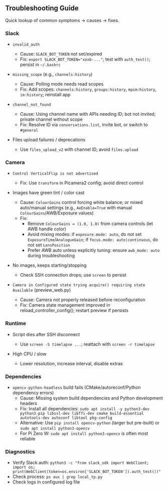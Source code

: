 ## Troubleshooting Guide

Quick lookup of common symptoms → causes → fixes.

### Slack
- `invalid_auth`
  - Cause: `SLACK_BOT_TOKEN` not set/expired
  - Fix: `export SLACK_BOT_TOKEN="xoxb-..."`; test with `auth_test()`; persist in `~/.bashrc`

- `missing_scope` (e.g., `channels:history`)
  - Cause: Polling mode needs read scopes
  - Fix: Add scopes: `channels:history`, `groups:history`, `mpim:history`, `im:history`; reinstall app

- `channel_not_found`
  - Cause: Using channel name with APIs needing ID; bot not invited; private channel without scope
  - Fix: Resolve ID via `conversations.list`, invite bot, or switch to `#general`

- Files upload failures / deprecations
  - Use `files_upload_v2` with channel ID; avoid `files.upload`

### Camera
- `Control VerticalFlip is not advertised`
  - Fix: Use `transform` in Picamera2 config; avoid direct control

- Images have green tint / color cast
  - Cause: `ColourGains` control forcing white balance; or mixed auto/manual settings (e.g., `AeEnable=True` with manual `ColourGains`/AWB/Exposure values)
  - Fix:
    - Remove `ColourGains = (1.0, 1.0)` from camera controls (let AWB handle color)
    - Avoid mixing modes: if `exposure.mode: auto`, do not set `ExposureTime`/`AnalogueGain`; if `focus.mode: auto|continuous`, do not set `LensPosition`
    - Prefer AWB auto unless explicitly tuning: ensure `awb_mode: auto` during troubleshooting

- No images, keeps starting/stopping
  - Check SSH connection drops; use `screen` to persist

- `Camera in Configured state trying acquire() requiring state Available` (preview_web.py)
  - Cause: Camera not properly released before reconfiguration
  - Fix: Camera state management improved in reload_controller_config(); restart preview if persists

### Runtime
- Script dies after SSH disconnect
  - Use `screen -S timelapse ...`; reattach with `screen -r timelapse`

- High CPU / slow
  - Lower resolution, increase interval, disable extras

### Dependencies
- `opencv-python-headless` build fails (CMake/autoreconf/Python dependency errors)
  - Cause: Missing system build dependencies and Python development headers
  - Fix: Install all dependencies: `sudo apt install -y python3-dev python3-pip libssl-dev libffi-dev cmake build-essential autotools-dev autoconf libtool pkg-config`
  - Alternative: Use `pip install opencv-python` (larger but pre-built) or `sudo apt install python3-opencv`
  - For Pi Zero W: `sudo apt install python3-opencv` is often most reliable

### Diagnostics
- Verify Slack auth: `python3 -c "from slack_sdk import WebClient; import os; print(WebClient(token=os.environ['SLACK_BOT_TOKEN']).auth_test())"`
- Check process: `ps aux | grep local_tp.py`
- Check logs in configured log file


